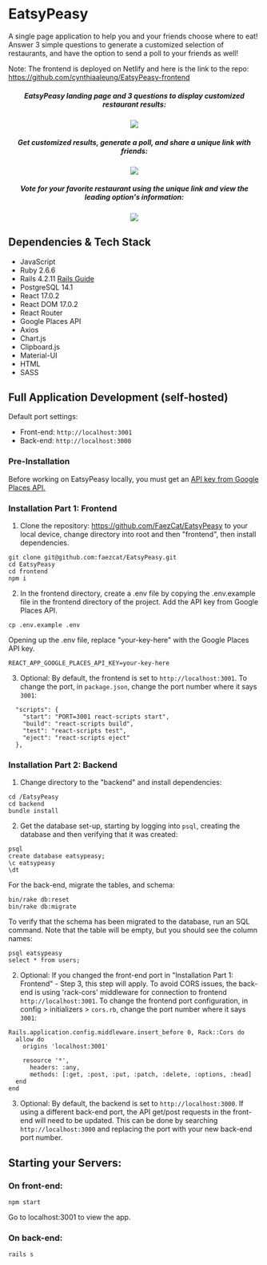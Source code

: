 # EatsyPeasy
A single page application to help you and your friends choose where to eat! Answer 3 simple questions to generate a customized selection of restaurants, and have the option to send a poll to your friends as well!

Note: The frontend is deployed on Netlify and here is the link to the repo: https://github.com/cynthiaaleung/EatsyPeasy-frontend

<h5 align="center">
EatsyPeasy landing page and 3 questions to display customized restaurant results:
</h5>

<div align="center">
<img src="https://media.giphy.com/media/e3NJKSovarIin9AxgG/giphy.gif">
</div>

<h5 align="center">
Get customized results, generate a poll, and share a unique link with friends:
</h5>

<div align="center">
<img src="https://media.giphy.com/media/yh7wWGrqEgTvuMLerL/giphy.gif">
</div>

<h5 align="center">
Vote for your favorite restaurant using the unique link and view the leading option's information:
</h5>

<div align="center">
<img src="https://media.giphy.com/media/6RcfzC5Y9I7sGAd1Tk/giphy.gif">
</div>

## Dependencies & Tech Stack

* JavaScript
* Ruby 2.6.6
* Rails 4.2.11 [Rails Guide](http://guides.rubyonrails.org/v4.2/)
* PostgreSQL 14.1
* React 17.0.2
* React DOM 17.0.2
* React Router
* Google Places API
* Axios
* Chart.js
* Clipboard.js
* Material-UI
* HTML
* SASS

## Full Application Development (self-hosted)

Default port settings:
* Front-end: `http://localhost:3001`
* Back-end: `http://localhost:3000`

### Pre-Installation
Before working on EatsyPeasy locally, you must get an [API key from Google Places API.](https://developers.google.com/maps/documentation/places/web-service/get-api-key)

### Installation Part 1: Frontend

1. Clone the repository: https://github.com/FaezCat/EatsyPeasy to your local device, change directory into root and then "frontend", then install dependencies.
```
git clone git@github.com:faezcat/EatsyPeasy.git
cd EatsyPeasy
cd frontend
npm i
```
2. In the frontend directory, create a .env file by copying the .env.example file in the frontend directory of the project. Add the API key from Google Places API.
```
cp .env.example .env
```
Opening up the .env file, replace "your-key-here" with the Google Places API key.
```
REACT_APP_GOOGLE_PLACES_API_KEY=your-key-here
```
3. Optional: By default, the frontend is set to `http://localhost:3001`. To change the port, in `package.json`, change the port number where it says `3001`:
```
  "scripts": {
    "start": "PORT=3001 react-scripts start",
    "build": "react-scripts build",
    "test": "react-scripts test",
    "eject": "react-scripts eject"
  },
```
### Installation Part 2: Backend
1. Change directory to the "backend" and install dependencies:
```
cd /EatsyPeasy
cd backend
bundle install
```
2. Get the database set-up, starting by logging into `psql`, creating the database and then verifying that it was created:
```
psql
create database eatsypeasy;
\c eatsypeasy
\dt
```
For the back-end, migrate the tables, and schema:
```
bin/rake db:reset
bin/rake db:migrate
```
To verify that the schema has been migrated to the database, run an SQL command. Note that the table will be empty, but you should see the column names:
```
psql eatsypeasy
select * from users;
```
2. Optional: If you changed the front-end port in "Installation Part 1: Frontend" - Step 3, this step will apply. To avoid CORS issues, the back-end is using 'rack-cors' middleware for connection to frontend `http://localhost:3001`. To change the frontend port configuration, in config > initializers > `cors.rb`, change the port number where it says `3001`:
```
Rails.application.config.middleware.insert_before 0, Rack::Cors do
  allow do
    origins 'localhost:3001'

    resource '*',
      headers: :any,
      methods: [:get, :post, :put, :patch, :delete, :options, :head]
  end
end
```
3. Optional: By default, the backend is set to `http://localhost:3000`. If using a different back-end port, the API get/post requests in the front-end will need to be updated. This can be done by searching `http://localhost:3000` and replacing the port with your new back-end port number.

## Starting your Servers:

### On front-end:
```
npm start
```
Go to localhost:3001 to view the app.

### On back-end:
```
rails s
```
